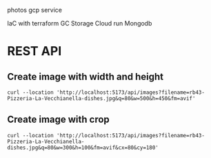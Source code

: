 photos gcp service

IaC with terraform
GC Storage
Cloud run
Mongodb


# REST API

## Create image with width and height

```
curl --location 'http://localhost:5173/api/images?filename=rb43-Pizzeria-La-Vecchianella-dishes.jpg&q=80&w=500&h=450&fm=avif'
```

## Create image with crop
```
curl --location 'http://localhost:5173/api/images?filename=rb43-Pizzeria-La-Vecchianella-dishes.jpg&q=80&w=300&h=100&fm=avif&cx=80&cy=180'
```